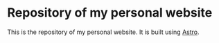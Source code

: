 # Repository of my personal website

This is the repository of my personal website. It is built using [Astro](https://astro.build/).
